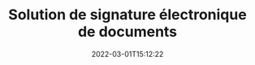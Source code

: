 ---
############################# Static ############################
layout: "product"
date: 2022-03-01T15:12:22
draft: false
#operation: 
#signaturetype: 
#fileformat: 
#productName: Java
lang: fr
#productCode: java
#otherformats: 
#breadcrumb: Put  signature on  for Java
product: "Signature"
product_tag: "signature"

############################# Head ############################
head_title: ".NET, Java, API cloud et applications de signature de documents en ligne"
head_description: "Obtenez une solution de signature électronique de documents tout-en-un pour les applications .NET, Java et cloud. Signez des formats de documents courants en ligne à l'aide d'une simple fonctionnalité de glisser-déposer"

############################# Header ############################
title: "Solution de signature électronique de documents"
description: "Signez des documents et des images numériques sur n'importe quelle plate-forme à l'aide de nos API flexibles et de nos solutions basées sur des applications pour les programmeurs et les utilisateurs finaux."

############################# APIs ###############################
apis:
  enable: true

  api:
    # api loop
    - title: "Les API GroupDocs.Signature High Code incluent"
      link: "/signature/"
      label: "Afficher toutes les API High Code"
      api_product:
        # api_product loop
        - link: "/signature/net/"
          img_alt: "GroupDocs.Signature for .NET"
          image: "/border/groupdocs-signature-net.svg"
          product: "GroupDocs.Signature for"
          platform: ".NET"
          content: "API .NET native pour ajouter, rechercher et vérifier les types de signature numérique les plus populaires dans Microsoft Office, PDF, images et divers autres formats dans les applications .NET."

        # api_product loop
        - link: "/signature/java/"
          img_alt: "GroupDocs.Signature for Java"
          image: "/border/groupdocs-signature-java.svg"
          product: "GroupDocs.Signature for"
          platform: "Java"
          content: "Donnez aux applications Java les capacités de signature électronique pour signer numériquement une large gamme de documents et d'images sur n'importe quel système d'exploitation avec JDK installé."

        # api_product loop
        - link: "/signature/nodejs-java/"
          img_alt: "GroupDocs.Signature for Node.js via Java"
          image: "/border/groupdocs-signature-nodejs-java.svg"
          product: "GroupDocs.Signature for"
          platform: "Node.js"
          content: "Notre solution Node.js étend vos applications métiers avec la signature numérique. Mettez facilement des signatures électroniques sur des documents et des formats d'images courants."

    # api loop
    - title: "Les API GroupDocs.Signature Low Code incluent"
      link: "https://products.groupdocs.cloud/signature"
      label: "Afficher toutes les API Low Code"
      api_product:
        # api_product loop
        - link: "https://products.groupdocs.cloud/signature/curl"
          img_alt: "GroupDocs.Signature Cloud for cURL"
          image: "https://www.groupdocs.cloud/templates/groupdocscloud/images/sdk/272x272/groupdocs_signature-for-curl.png"
          product: "GroupDocs.Signature"
          platform: "Cloud for cURL"
          content: "Travaillez avec l'API de signature de document cURL RESTful pour ajouter et manipuler différents types de signature dans tous les formats de documents courants, y compris PDF, Word, Excel et images."

        # api_product loop
        - link: "https://products.groupdocs.cloud/signature/net"
          img_alt: "GroupDocs.Signature Cloud SDK for .NET"
          image: "https://www.groupdocs.cloud/templates/groupdocscloud/images/sdk/272x272/groupdocs_signature-for-net.png"
          product: "GroupDocs.Signature"
          platform: "Cloud SDK for .NET"
          content: "Utilisez facilement l'API RESTful de signature électronique avec .NET SDK pour gérer la signature numérique dans un certain nombre de formats de documents dans les applications .NET."

        # api_product loop
        - link: "https://products.groupdocs.cloud/signature/java"
          img_alt: "GroupDocs.Signature Cloud SDK for Java"
          image: "https://www.groupdocs.cloud/templates/groupdocscloud/images/sdk/272x272/groupdocs_signature-for-java.png"
          product: "GroupDocs.Signature"
          platform: "Cloud SDK for Java"
          content: "Implémentez des fonctionnalités avancées de signature de documents dans vos applications Java avec le SDK de signature de documents spécialement conçu pour Java."

    # api loop
    - title: "GroupDocs.Signature Aucune application de code n'inclut"
      link: "https://products.groupdocs.app/signature"
      label: "Voir toutes les applications sans code"
      api_product:
        # api_product loop
        - link: "https://products.groupdocs.app/signature/total"
          img_alt: "GroupDocs.Signature Total"
          image: "https://www.aspose.cloud/templates/asposeapp/images/products/logo/aspose_signature-app.png"
          product: "GroupDocs.Signature"
          platform: "Total"
          content: "Signez des fichiers Microsoft Word, Excel, PowerPoint, Visio et PDF avec du texte, une image, un code-barres ou un code QR."

        # api_product loop
        - link: "https://products.groupdocs.app/signature/docx"
          img_alt: "GroupDocs.Signature DOCX"
          image: "https://www.aspose.cloud/templates/groupdocsapp/images/products/logo/groupdocs_words-app.png"
          product: "GroupDocs.Signature"
          platform: "DOCX"
          content: "Signez numériquement des documents Word en ligne directement depuis votre navigateur gratuitement."

        # api_product loop
        - link: "https://products.groupdocs.app/signature/pdf"
          img_alt: "GroupDocs.Signature PDF"
          image: "https://www.aspose.cloud/templates/groupdocsapp/images/products/logo/groupdocs_pdf-app.png"
          product: "GroupDocs.Signature"
          platform: "PDF"
          content: "Signez en ligne des fichiers PDF à l'aide de texte, d'image ou de code-barres depuis n'importe quel navigateur Web."

############################# Back to top ###############################
back_to_top:
  enable: true
---
